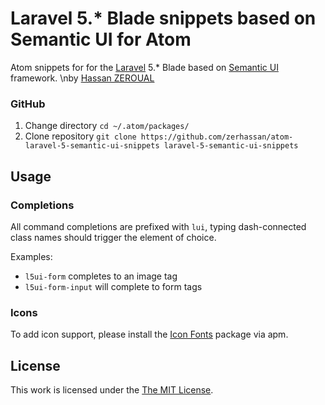 # Laravel 5.* Blade snippets based on Semantic UI for Atom


Atom snippets for for the [Laravel](http://laravel.com/) 5.* Blade based on [Semantic UI](http://semantic-ui.com/) framework.
\nby  [Hassan ZEROUAL](<mailto:zerhassan@yahoo.fr>)
### GitHub

1. Change directory `cd ~/.atom/packages/`
2. Clone repository `git clone https://github.com/zerhassan/atom-laravel-5-semantic-ui-snippets laravel-5-semantic-ui-snippets`

## Usage

### Completions
All command completions are prefixed with `lui`, typing dash-connected class names should trigger the element of choice.

Examples:

* `l5ui-form` completes to an image tag
* `l5ui-form-input` will complete to form tags



### Icons

To add icon support, please install the [Icon Fonts](https://atom.io/packages/icon-fonts) package via apm.

## License

This work is licensed under the [The MIT License](LICENSE.md).


